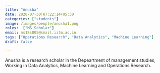 ```yaml
---
title: "Anusha"
date: 2020-07-30T07:22:14+05:30
categories: ["students"]
image: /images/people/anusha1.png
roles:  ["MS Scholar"]
email: ms18s005@smail.iitm.ac.in
tags: ["Operations Research", "Data Analytics", "Machine Learning"]
draft: false

---
```



Anusha is a research scholar in the Depeartment of management studies, Working in Data Analytics, Machine Learning and Operations Research.